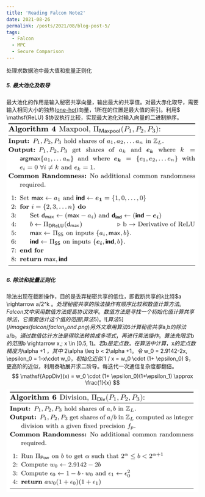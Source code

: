 ```yaml
---
title: 'Reading Falcon Note2'
date: 2021-08-26
permalink: /posts/2021/08/blog-post-5/
tags:
  - Falcon
  - MPC
  - Secure Comparison
---
```


处理求数据池中最大值和批量正则化

##### 5. 最大池化及取导
最大池化的作用是输入秘密共享向量，输出最大的共享值。对最大赤化取导，需要输入相同大小的独热([one-hot](https://zh.wikipedia.org/zh-hans/One-hot))向量，1所在的位置是最大值的索引。利用$ \mathsf{ReLU} $协议执行比较，实现最大池化对输入向量的二进制排序。
![](/images/falcon/falcon_maxpool.png)


##### 6. 除法和批量正则化
除法出现在截断操作，目的是丢弃秘密共享的低位，即截断共享的$k$比特$a \rightarrow a/2^k $。处理秘密共享的除法操作有顺序比较和数值计算方法。Falcon文中采用数值方法提高协议效率。数值方法是寻找一个初始化值计算共享除法，它需要估计这个值的范围(算法5)。
![算法5](/images/falcon/faclon_bond.png)
另外文章用算法6计算秘密共享$a,b$的除法$a/b$。通过数值估计方法是得除法转换成多项式，再进行乘法操作。算法先限定$b$的范围$b \rightarrow x,\; x \in [0.5, 1)$。
若$b$是定点数，在算法中计算，$x$的定点数精度为$\alpha +1 $，其中$ 2\alpha \leq b < 2\alpha +1$。令$ w_0 = 2.9142-2x, \epsilon_0 = 1-x\cdot w_0$，初始化近似$ 1 / x = w_0 \cdot (1+ \epsilon_0) $，更高阶的近似，利用泰勒展开求二阶导。每迭代一次通信复杂度都翻倍。
$$ \mathsf{AppDiv}(x) = w_0 \cdot (1+ \epsilon_0)(1+\epsilon_1) \approx \frac{1}{x} $$
![算法6](/images/falcon/faclon_division.png)

